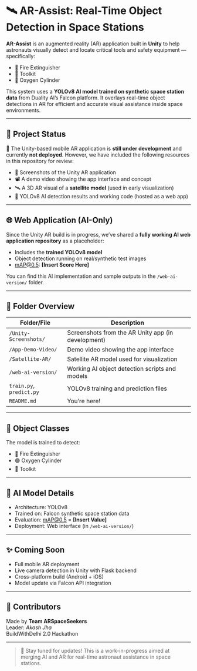
# 🛰️ AR-Assist: Real-Time Object Detection in Space Stations

**AR-Assist** is an augmented reality (AR) application built in **Unity** to help astronauts visually detect and locate critical tools and safety equipment — specifically:
- 🧯 Fire Extinguisher  
- 🧰 Toolkit  
- 🧪 Oxygen Cylinder  

This system uses a **YOLOv8 AI model trained on synthetic space station data** from Duality AI’s Falcon platform. It overlays real-time object detections in AR for efficient and accurate visual assistance inside space environments.

---

## 🚧 Project Status

🚨 The Unity-based mobile AR application is **still under development** and currently **not deployed**. However, we have included the following resources in this repository for review:

- 📸 Screenshots of the Unity AR application
- 📽️ A demo video showing the app interface and concept
- 🛰️ A 3D AR visual of a **satellite model** (used in early visualization)
- 🧠 YOLOv8 AI detection results and working code (hosted as a web app)

---

## 🌐 Web Application (AI-Only)

Since the Unity AR build is in progress, we’ve shared a **fully working AI web application repository** as a placeholder:
- Includes the **trained YOLOv8 model**
- Object detection running on real/synthetic test images
- mAP@0.5: **[Insert Score Here]**

You can find this AI implementation and sample outputs in the `/web-ai-version/` folder.

---

## 📂 Folder Overview

| Folder/File | Description |
|-------------|-------------|
| `/Unity-Screenshots/` | Screenshots from the AR Unity app (in development) |
| `/App-Demo-Video/` | Demo video showing the app interface |
| `/Satellite-AR/` | Satellite AR model used for visualization |
| `/web-ai-version/` | Working AI object detection scripts and models |
| `train.py`, `predict.py` | YOLOv8 training and prediction files |
| `README.md` | You’re here! |

---

## 📌 Object Classes

The model is trained to detect:
- 🔴 Fire Extinguisher
- 🟢 Oxygen Cylinder
- 🔧 Toolkit

---

## 🧠 AI Model Details

- Architecture: YOLOv8  
- Trained on: Falcon synthetic space station data  
- Evaluation: mAP@0.5 = **[Insert Value]**  
- Deployment: Web interface (in `/web-ai-version/`)

---

## ✨ Coming Soon

- Full mobile AR deployment
- Live camera detection in Unity with Flask backend
- Cross-platform build (Android + iOS)
- Model update via Falcon API integration

---

## 🙌 Contributors

Made by **Team ARSpaceSeekers**  
Leader: *Akash Jha*  
BuildWithDelhi 2.0 Hackathon

---

> 🚀 Stay tuned for updates! This is a work-in-progress aimed at merging AI and AR for real-time astronaut assistance in space stations.
